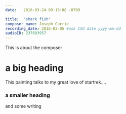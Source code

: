 ```yaml
---
date:   2016-03-24 09:15:08 -0700

title:  "shark fish"
composer_name: Joseph Currie
recording_date: 2016-03-05 #use ISO date yyyy-mm-dd
audioID: 237603957
---
```


This is about the composer

# a big heading

This painting talks to my great love of startrek....

### a smaller heading

and some writing